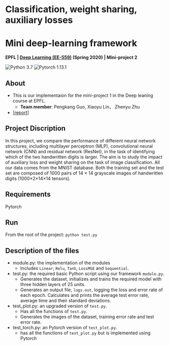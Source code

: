# Classification, weight sharing, auxiliary losses
# Mini deep-learning framework

**EPFL | [Deep Learning (EE-559)](https://fleuret.org/ee559/) (Spring 2020) | Mini-project 2**  

![Python 3.7](https://img.shields.io/badge/python-3.7-blue.svg)
![Pytorch 1.13.1](https://img.shields.io/badge/pytorch-1.4.0-orange.svg)

## About
- This is our implementaion for the mini-project 1 in the Deep leaning course at EPFL.
  - **Team member**: Pengkang Guo, Xiaoyu Lin， Zhenyu Zhu
- [[report](report.pdf)]

## Project Discription
In this project, we compare the performance of different neural network structures, including multilayer perceptron (MLP), convolutional neural network (CNN) and residual network (ResNet), in the task of identifying which of the two handwritten digits is larger. The aim is to study the impact of auxiliary loss and weight sharing
on the task of image classification. All our data comes from the MNIST database. Both the training set and the test set are composed of 1000 pairs of 14 × 14 grayscale images of handwritten digits (1000×2×14×14 tensors).

## Requirements
Pytorch

## Run
From the root of the project: `python test.py`

## Description of the files
* module.py: the implementation of the modules
  * Includes `Linear`, `Relu`, `Tanh`, `LossMSE` and `Sequential`.
* test.py: the required basic Python script using our framework `module.py`.  <br>
  * Generates the dataset, initializes and trains the required model with three hidden layers of 25 units.
  * Generates an output file, `logs.out`, logging the loss and error rate of each epoch. Calculates and prints the average test error rate, average time and their standard deviations.
* test_plot.py: an upgraded version of `test.py`.   <br>
  * Has all the functions of `test.py`. <br>
  * Generates the images of the dataset, training error rate and test error rate.
* test_torch.py: an Pytorch version of `test_plot.py`.   <br>
  * has all the functions of `test_plot.py` but is implemented using Pytorch
